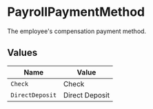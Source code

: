 # PayrollPaymentMethod

The employee's compensation payment method.


## Values

| Name            | Value           |
| --------------- | --------------- |
| `Check`         | Check           |
| `DirectDeposit` | Direct Deposit  |